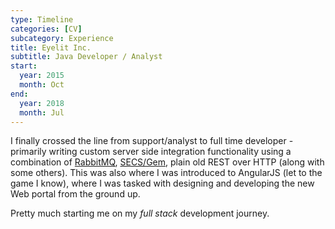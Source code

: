 ```yaml
---
type: Timeline
categories: [CV]
subcategory: Experience
title: Eyelit Inc.
subtitle: Java Developer / Analyst
start:
  year: 2015
  month: Oct
end: 
  year: 2018
  month: Jul
---
```


I finally crossed the line from support/analyst to full time developer - primarily writing custom server side integration functionality using a combination of [RabbitMQ](https://www.rabbitmq.com/), [SECS/Gem](https://en.wikipedia.org/wiki/SECS/GEM), plain old REST over HTTP (along with some others).   This was also where I was introduced to AngularJS (let to the game I know), where I was tasked with designing and developing the new Web portal from the ground up.

Pretty much starting me on my *full stack* development journey.